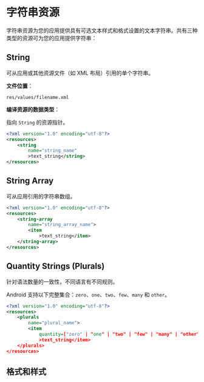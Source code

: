 # 字符串资源 #

字符串资源为您的应用提供具有可选文本样式和格式设置的文本字符串。共有三种类型的资源可为您的应用提供字符串：

## String ##

可从应用或其他资源文件（如 XML 布局）引用的单个字符串。

**文件位置**：

```
res/values/filename.xml
```

**编译资源的数据类型**：

指向 `String` 的资源指针。

```xml
<?xml version="1.0" encoding="utf-8"?>
<resources>
    <string
        name="string_name"
        >text_string</string>
</resources>
```

## String Array ##

可从应用引用的字符串数组。

```xml
<?xml version="1.0" encoding="utf-8"?>
<resources>
    <string-array
        name="string_array_name">
        <item
            >text_string</item>
    </string-array>
</resources>
```

## Quantity Strings (Plurals) ##

针对语法数量的一致性，不同语言有不同规则。

Android 支持以下完整集合：`zero`、`one`、`two`、`few`、`many` 和 `other`。

```xml
<?xml version="1.0" encoding="utf-8"?>
<resources>
    <plurals
        name="plural_name">
        <item
            quantity=["zero" | "one" | "two" | "few" | "many" | "other"]
            >text_string</item>
    </plurals>
</resources>
```

## 格式和样式 ##

